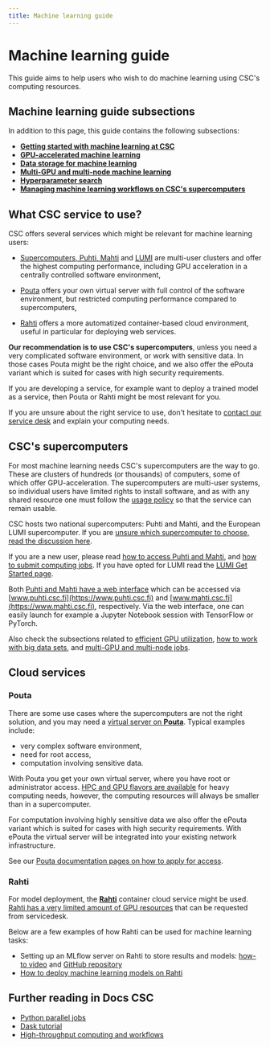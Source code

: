 ```yaml
---
title: Machine learning guide
---
```


# Machine learning guide

This guide aims to help users who wish to do machine learning using CSC's
computing resources.

## Machine learning guide subsections

In addition to this page, this guide contains the following subsections:

- [**Getting started with machine learning at CSC**](ml-starting.md)
- [**GPU-accelerated machine learning**](gpu-ml.md)
- [**Data storage for machine learning**](ml-data.md)
- [**Multi-GPU and multi-node machine learning**](ml-multi.md)
- [**Hyperparameter search**](hyperparameter_search.md)
- [**Managing machine learning workflows on CSC's supercomputers**](ml-workflows.md)

## What CSC service to use?

CSC offers several services which might be relevant for machine learning users:

- [Supercomputers, Puhti, Mahti](../../computing/index.md) and
  [LUMI](https://docs.lumi-supercomputer.eu/) are multi-user clusters
  and offer the highest computing performance, including GPU
  acceleration in a centrally controlled software environment,

- [Pouta](../../cloud/pouta/index.md) offers your own virtual server with full
  control of the software environment, but restricted computing performance
  compared to supercomputers, 

- [Rahti](../../cloud/rahti/index.md) offers a more automatized container-based
  cloud environment, useful in particular for deploying web services.

**Our recommendation is to use CSC's supercomputers**, unless you need
a very complicated software environment, or work with sensitive
data. In those cases Pouta might be the right choice, and we also
offer the ePouta variant which is suited for cases with high security
requirements.

If you are developing a service, for example want to deploy a trained
model as a service, then Pouta or Rahti might be most relevant for
you.

If you are unsure about the right service to use, don't hesitate to
[contact our service desk](../contact.md) and explain your computing
needs.


## CSC's supercomputers

For most machine learning needs CSC's supercomputers are the way to
go. These are clusters of hundreds (or thousands) of computers, some
of which offer GPU-acceleration. The supercomputers are multi-user
systems, so individual users have limited rights to install software,
and as with any shared resource one must follow the [usage
policy](../../computing/usage-policy.md) so that the service can
remain usable.

CSC hosts two national supercomputers: Puhti and Mahti, and the
European LUMI supercomputer. If you are [unsure which supercomputer to
choose, read the discussion here](gpu-ml.md#puhti-mahti-or-lumi).

If you are a new user, please read [how to access Puhti and
Mahti](../../computing/index.md#accessing-puhti-and-mahti), and [how
to submit computing
jobs](../../computing/running/getting-started.md). If you have opted
for LUMI read the [LUMI Get Started
page](https://docs.lumi-supercomputer.eu/firststeps/).

Both [Puhti and Mahti have a web
interface](../../computing/webinterface/index.md) which can be
accessed via [www.puhti.csc.fi](https://www.puhti.csc.fi) and
[www.mahti.csc.fi](https://www.mahti.csc.fi), respectively. Via the
web interface, one can easily launch for example a Jupyter Notebook
session with TensorFlow or PyTorch.

Also check the subsections related to [efficient GPU
utilization](gpu-ml.md), [how to work with big data sets](ml-data.md),
and [multi-GPU and multi-node jobs](ml-multi.md).


## Cloud services

### Pouta

There are some use cases where the supercomputers are not the right solution,
and you may need a [virtual server on **Pouta**](../../cloud/pouta/index.md).
Typical examples include:

- very complex software environment,
- need for root access,
- computation involving sensitive data.

With Pouta you get your own virtual server, where you have root or administrator
access. [HPC and GPU flavors are
available](../../cloud/pouta/vm-flavors-and-billing.md#hpc-flavors) for heavy
computing needs, however, the computing resources will always be smaller than in
a supercomputer.

For computation involving highly sensitive data we also offer the ePouta variant
which is suited for cases with high security requirements. With ePouta the
virtual server will be integrated into your existing network infrastructure.

See our [Pouta documentation pages on how to apply for
access](../../cloud/pouta/index.md).


### Rahti

For model deployment, the [**Rahti**](../../cloud/rahti/index.md)
container cloud service might be used. [Rahti has a very limited
amount of GPU resources](../../cloud/rahti/gpu.md) that can be
requested from servicedesk.

Below are a few examples of how Rahti can be used for machine learning tasks:

* Setting up an MLflow server on Rahti to store results and models: 
  [how-to video](https://video.csc.fi/media/t/0_2frjyzz9) and 
  [GitHub repository](https://github.com/CSCfi/mlflow-openshift)
* [How to deploy machine learning models on Rahti](https://github.com/CSCfi/rahti-ml-examples)


## Further reading in Docs CSC

* [Python parallel jobs](../../apps/python.md#python-parallel-jobs)
* [Dask tutorial](dask-python.md)
* [High-throughput computing and workflows](../../computing/running/throughput.md)
